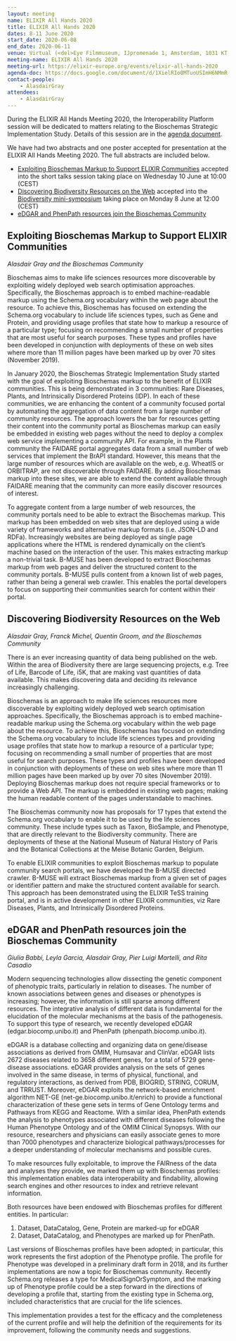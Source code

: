```yaml
---
layout: meeting
name: ELIXIR All Hands 2020
title: ELIXIR All Hands 2020
dates: 8-11 June 2020
start_date: 2020-06-08
end_date: 2020-06-11
venue: Virtual (<del>Eye Filmmuseum, IJpromenade 1, Amsterdam, 1031 KT, Netherlands</del>)
meeting-name: ELIXIR All Hands 2020
meeting-url: https://elixir-europe.org/events/elixir-all-hands-2020
agenda-doc: https://docs.google.com/document/d/1XielRIo0MTuoUSImH6NMmR-Zp0JDQ2sMSrd0knTthX4/edit?usp=sharing
contact-people:
    - AlasdairGray
attendees:
    - AlasdairGray
---
```


During the ELIXIR All Hands Meeting 2020, the Interoperability Platform session will be dedicated to matters relating to the Bioschemas Strategic Implementation Study. Details of this session are in the [agenda document]({{agenda-doc}}).

We have had two abstracts and one poster accepted for presentation at the ELIXIR All Hands Meeting 2020. The full abstracts are included below.

- [Exploiting Bioschemas Markup to Support ELIXIR Communities](#exploiting-bioschemas-markup-to-support-elixir-communities) accepted into the short talks session taking place on Wednesday 10 June at 10:00 (CEST)
- [Discovering Biodiversity Resources on the Web](#discovering-biodiversity-resources-on-the-web) accepted into the [Biodiversity mini-symposium](https://docs.google.com/document/d/11NDVkT5baCmFfA0bUdIxCauiKhfQofQPiXkJsnVAbP0/edit?usp=sharing) taking place on Monday 8 June at 12:00 (CEST)
- [eDGAR and PhenPath resources join the Bioschemas Community](#edgar-and-phenpath-resources-join-the-bioschemas-community)


## Exploiting Bioschemas Markup to Support ELIXIR Communities

_Alasdair Gray and the Bioschemas Community_

Bioschemas aims to make life sciences resources more discoverable by exploiting widely deployed web search optimisation approaches. Specifically, the Bioschemas approach is to embed machine-readable markup using the Schema.org vocabulary within the web page about the resource. To achieve this, Bioschemas has focused on extending the Schema.org vocabulary to include life sciences types, such as Gene and Protein, and providing usage profiles that state how to markup a resource of a particular type; focusing on recommending a small number of properties that are most useful for search purposes. These types and profiles have been developed in conjunction with deployments of these on web sites where more than 11 million pages have been marked up by over 70 sites (November 2019).

In January 2020, the Bioschemas Strategic Implementation Study started with the goal of exploiting Bioschemas markup to the benefit of ELIXIR communities. This is being demonstrated in 3 communities: Rare Diseases, Plants, and Intrinsically Disordered Proteins (IDP). In each of these communities, we are enhancing the content of a community focused portal by automating the aggregation of data content from a large number of community resources. The approach lowers the bar for resources getting their content into the community portal as Bioschemas markup can easily be embedded in existing web pages without the need to deploy a complex web service implementing a community API. For example, in the Plants community the FAIDARE portal aggregates data from a small number of web services that implement the BrAPI standard. However, this means that the large number of resources which are available on the web, e.g. WheatIS or ORBITRAP, are not discoverable through FAIDARE. By adding Bioschemas markup into these sites, we are able to extend the content available through FAIDARE meaning that the community can more easily discover resources of interest.

To aggregate content from a large number of web resources, the community portals need to be able to extract the Bisochemas markup. This markup has been embedded on web sites that are deployed using a wide variety of frameworks and alternative markup formats (i.e. JSON-LD and RDFa). Increasingly websites are being deployed as single page applications where the HTML is rendered dynamically on the client’s machine based on the interaction of the user. This makes extracting markup a non-trivial task. B-MUSE has been developed to extract Bioschemas markup from web pages and deliver the structured content to the community portals. B-MUSE pulls content from a known list of web pages, rather than being a general web crawler. This enables the portal developers to focus on supporting their communities search for content within their portal.

## Discovering Biodiversity Resources on the Web

_Alasdair Gray, Franck Michel, Quentin Groom, and the Bioschemas Community_

There is an ever increasing quantity of data being published on the web. Within the area of Biodiversity there are large sequencing projects, e.g. Tree of Life, Barcode of Life, i5K, that are making vast quantities of data available. This makes discovering data and deciding its relevance increasingly challenging.

Bioschemas is an approach to make life sciences resources more discoverable by exploiting widely deployed web search optimisation approaches. Specifically, the Bioschemas approach is to embed machine-readable markup using the Schema.org vocabulary within the web page about the resource. To achieve this, Bioschemas has focused on extending the Schema.org vocabulary to include life sciences types and providing usage profiles that state how to markup a resource of a particular type; focusing on recommending a small number of properties that are most useful for search purposes. These types and profiles have been developed in conjunction with deployments of these on web sites where more than 11 million pages have been marked up by over 70 sites (November 2019). Deploying Bioschemas markup does not require special frameworks or to provide a Web API. The markup is embedded in existing web pages; making the human readable content of the pages understandable to machines.

The Bioschemas community now has proposals for 17 types that extend the Schema.org vocabulary to enable it to be used by the life sciences community. These include types such as Taxon, BioSample, and Phenotype, that are directly relevant to the Biodiversity community. There are deployments of these at the National Museum of Natural History of Paris and the Botanical Collections at the Meise Botanic Garden, Belgium.

To enable ELIXIR communities to exploit Bioschemas markup to populate community search portals, we have developed the B-MUSE directed crawler. B-MUSE will extract Bioschemas markup from a given set of pages or identifier pattern and make the structured content available for search. This approach has been demonstrated using the ELIXIR TeSS training portal, and is in active development in other ELIXIR communities, viz Rare Diseases, Plants, and Intrinsically Disordered Proteins.

## eDGAR and PhenPath resources join the Bioschemas Community

_Giulia Babbi, Leyla Garcia, Alasdair Gray, Pier Luigi Martelli, and Rita Casadio_

Modern sequencing technologies allow dissecting the genetic component of phenotypic traits, particularly in relation to diseases. The number of known associations   between   genes   and   diseases   or   phenotypes   is   increasing; however,   the   information   is   still   sparse   among   different   resources.   The integrative analysis of different data is fundamental for the elucidation of the molecular mechanisms at the basis of the pathogenesis. To support this type of research, we recently developed eDGAR (edgar.biocomp.unibo.it) and PhenPath (phenpath.biocomp.unibo.it).

eDGAR   is   a   database   collecting   and   organizing   data   on   gene/disease associations as derived from OMIM, Humsavar and ClinVar. eDGAR lists 2672 diseases related to 3658 different genes, for a total of 5729 gene-disease associations. eDGAR provides analysis on the sets of genes involved in the same disease, in terms of physical, functional, and regulatory interactions, as derived from PDB, BIOGRID, STRING, CORUM, and TRRUST. Moreover, eDGAR exploits   the   network-based   enrichment   algorithm   NET-GE   (net-ge.biocomp.unibo.it/enrich) to provide a functional characterization of these gene sets in terms of Gene Ontology terms and Pathways from KEGG and Reactome. With a similar idea, PhenPath extends the analysis to phenotypes associated with different diseases following the Human Phenotype Ontology and   of   the   OMIM   Clinical   Synopsys.   With   our   resource,   researchers   and physicians can easily associate genes to more than 7000 phenotypes and characterize   biological   pathways/processes   for   a   deeper   understanding   of molecular mechanisms and possible cures.

To make resources fully exploitable, to improve the FAIRness of the data and analyses they provide, we marked them up with Bioschemas profiles: this
implementation enables data interoperability and findability, allowing search engines and other resources to index and retrieve relevant information.

Both resources have been endowed with Bioschemas profiles for different entities. In particular:
1. Dataset, DataCatalog, Gene, Protein are marked-up for eDGAR
2. Dataset, DataCatalog, and Phenotypes are marked up for PhenPath.

Last versions of Bioschemas profiles have been adopted; in particular, this work represents the first adoption of the Phenotype profile. The profile for Phenotype was   developed   in   a   preliminary   draft   form   in   2018,   and   its   further implementations   are   now   a   topic   for   Bioschemas   community.   Recently Schema.org releases a type for MedicalSignOrSymptom, and the marking up of Phenotype profile could be a step forward in the directions of developing a profile   that,   starting   from   the   existing   type   in   Schema.org,   included characteristics that are crucial for the life sciences.

This implementation provides a test for the efficacy and the completeness of the current profile and will help the definition of the requirements for its improvement, following the community needs and suggestions.
